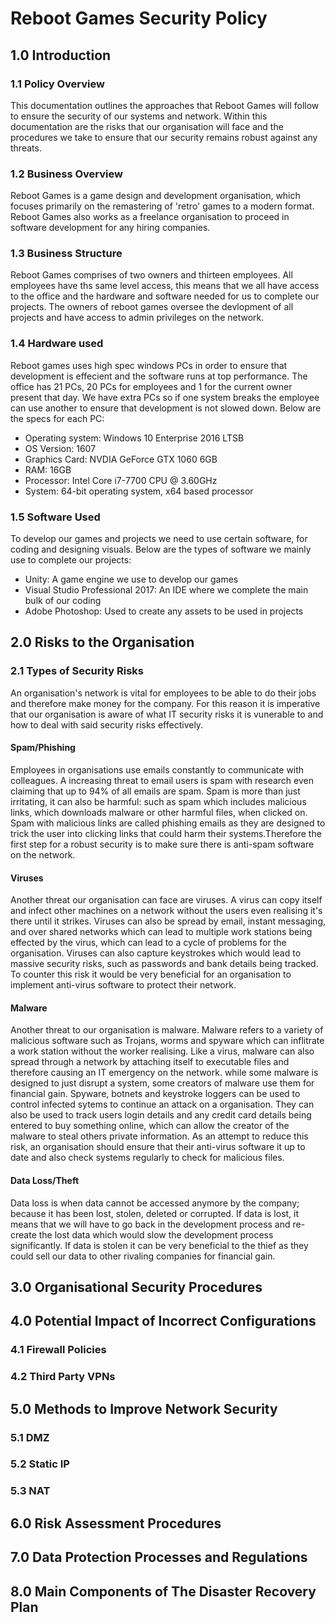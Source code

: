 # Reboot Games Security Policy
## 1.0 Introduction
### 1.1 Policy Overview
This documentation outlines the approaches that Reboot Games will follow to ensure the security of our systems and network. Within this documentation are the risks that our organisation will face and the procedures we take to ensure that our security remains robust against any threats.
### 1.2 Business Overview
Reboot Games is a game design and development organisation, which focuses primarily on the remastering of 'retro' games to a modern format. Reboot Games also works as a freelance organisation to proceed in software development for any hiring companies.
### 1.3 Business Structure
Reboot Games comprises of two owners and thirteen employees. All employees have ths same level access, this means that we all have access to the office and the hardware and software needed for us to complete our projects. The owners of reboot games oversee the devlopment of all projects and have access to admin privileges on the network. 
### 1.4 Hardware used
Reboot games uses high spec windows PCs in order to ensure that development is effecient and the software runs at top performance. The office has 21 PCs, 20 PCs for employees and 1 for the current owner present that day. We have extra PCs so if one system breaks the employee can use another to ensure that development is not slowed down. Below are the specs for each PC:
* Operating system: Windows 10 Enterprise 2016 LTSB
* OS Version: 1607
* Graphics Card: NVDIA GeForce GTX 1060 6GB
* RAM: 16GB
* Processor: Intel Core i7-7700 CPU @ 3.60GHz
* System: 64-bit operating system, x64 based processor
### 1.5 Software Used
To develop our games and projects we need to use certain software, for coding and designing visuals. Below are the types of software we mainly use to complete our projects:
* Unity: A game engine we use to develop our games
* Visual Studio Professional 2017: An IDE where we complete the main bulk of our coding
* Adobe Photoshop: Used to create any assets to be used in projects
## 2.0 Risks to the Organisation
### 2.1 Types of Security Risks
An organisation's network is vital for employees to be able to do their jobs and therefore make money for the company. For this reason it is imperative that our organisation is aware of what IT security risks it is vunerable to and how to deal with said security risks effectively.

#### Spam/Phishing
Employees in organisations use emails constantly to communicate with colleagues. A increasing threat to email users is spam with research even claiming that up to 94% of all emails are spam. Spam is more than just irritating, it can also be harmful: such as spam which includes malicious links, which downloads malware or other harmful files, when clicked on. Spam with malicious links are called phishing emails as they are designed to trick the user into clicking links that could harm their systems.Therefore the first step for a robust security is to make sure there is anti-spam software on the network.

#### Viruses
Another threat our organisation can face are viruses. A virus can copy itself and infect other machines on a network without the users even realising it's there until it strikes. Viruses can also be spread by email, instant messaging, and over shared networks which can lead to multiple work stations being effected by the virus, which can lead to a cycle of problems for the organisation. Viruses can also capture keystrokes which would lead to massive security risks, such as passwords and bank details being tracked. To counter this risk it would be very beneficial for an organisation to implement anti-virus software to protect their network.

#### Malware
Another threat to our organisation is malware. Malware refers to a variety of malicious software such as Trojans, worms and spyware which can inflitrate a work station without the worker realising. Like a virus, malware can also spread through a network by attaching itself to executable files and therefore causing an IT emergency on the network. while some malware is designed to just disrupt a system, some creators of malware use them for financial gain. Spyware, botnets and keystroke loggers can be used to control infected sytems to continue an attack on a organisation. They can also be used to track users login details and any credit card details being entered to buy something online, which can allow the creator of the malware to steal others private information. As an attempt to reduce this risk, an organisation should ensure that their anti-virus software it up to date and also check systems regularly to check for malicious files.

#### Data Loss/Theft
Data loss is when data cannot be accessed anymore by the company; because it has been lost, stolen, deleted or corrupted. If data is lost, it means that we will have to go back in the development process and re-create the lost data which would slow the development process significantly. If data is stolen it can be very beneficial to the thief as they could sell our data to other rivaling companies for financial gain.
## 3.0 Organisational Security Procedures
## 4.0 Potential Impact of Incorrect Configurations
### 4.1 Firewall Policies
### 4.2 Third Party VPNs
## 5.0 Methods to Improve Network Security
### 5.1 DMZ
### 5.2 Static IP
### 5.3 NAT
## 6.0 Risk Assessment Procedures
## 7.0 Data Protection Processes and Regulations
## 8.0 Main Components of The Disaster Recovery Plan
